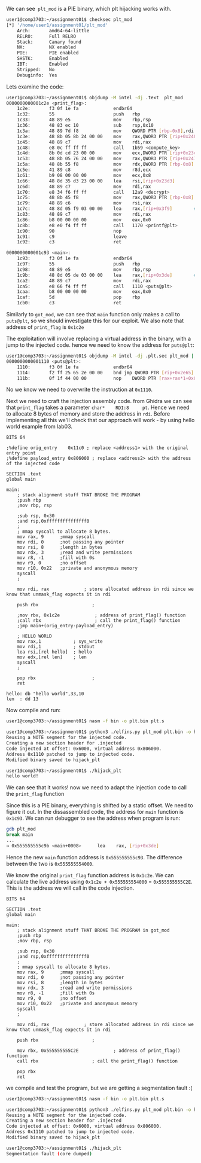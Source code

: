 We can see` plt_mod` is a PIE binary, which plt hijacking works with.

```bash
user1@comp3703:~/assignment01$ checksec plt_mod
[*] '/home/user1/assignment01/plt_mod'
    Arch:       amd64-64-little
    RELRO:      Full RELRO
    Stack:      Canary found
    NX:         NX enabled
    PIE:        PIE enabled
    SHSTK:      Enabled
    IBT:        Enabled
    Stripped:   No
    Debuginfo:  Yes
```

Lets examine the code:
```bash
user1@comp3703:~/assignment01$ objdump -M intel -dj .text  plt_mod
0000000000001c2e <print_flag>:
    1c2e:       f3 0f 1e fa             endbr64 
    1c32:       55                      push   rbp
    1c33:       48 89 e5                mov    rbp,rsp
    1c36:       48 83 ec 10             sub    rsp,0x10
    1c3a:       48 89 7d f8             mov    QWORD PTR [rbp-0x8],rdi
    1c3e:       48 8b 05 8b 24 00 00    mov    rax,QWORD PTR [rip+0x248b]        # 40d0 <key>
    1c45:       48 89 c7                mov    rdi,rax
    1c48:       e8 0c ff ff ff          call   1b59 <compute_key>
    1c4d:       8b 0d cd 23 00 00       mov    ecx,DWORD PTR [rip+0x23cd]        # 4020 <len>
    1c53:       48 8b 05 76 24 00 00    mov    rax,QWORD PTR [rip+0x2476]        # 40d0 <key>
    1c5a:       48 8b 55 f8             mov    rdx,QWORD PTR [rbp-0x8]
    1c5e:       41 89 c8                mov    r8d,ecx
    1c61:       b9 08 00 00 00          mov    ecx,0x8
    1c66:       48 8d 35 d3 23 00 00    lea    rsi,[rip+0x23d3]        # 4040 <ct>
    1c6d:       48 89 c7                mov    rdi,rax
    1c70:       e8 34 f6 ff ff          call   12a9 <decrypt>
    1c75:       48 8b 45 f8             mov    rax,QWORD PTR [rbp-0x8]
    1c79:       48 89 c6                mov    rsi,rax
    1c7c:       48 8d 05 f9 03 00 00    lea    rax,[rip+0x3f9]        # 207c <_IO_stdin_used+0x7c>
    1c83:       48 89 c7                mov    rdi,rax
    1c86:       b8 00 00 00 00          mov    eax,0x0
    1c8b:       e8 e0 f4 ff ff          call   1170 <printf@plt>
    1c90:       90                      nop
    1c91:       c9                      leave  
    1c92:       c3                      ret    

0000000000001c93 <main>:
    1c93:       f3 0f 1e fa             endbr64 
    1c97:       55                      push   rbp
    1c98:       48 89 e5                mov    rbp,rsp
    1c9b:       48 8d 05 de 03 00 00    lea    rax,[rip+0x3de]        # 2080 <_IO_stdin_used+0x80>
    1ca2:       48 89 c7                mov    rdi,rax
    1ca5:       e8 66 f4 ff ff          call   1110 <puts@plt>
    1caa:       b8 00 00 00 00          mov    eax,0x0
    1caf:       5d                      pop    rbp
    1cb0:       c3                      ret  
```
Similarly to `got_mod`, we can see that `main` function only makes a call to `puts@plt`, so we should investigate this for our exploit. We also note that address of `print_flag` is `0x1c2e`

The exploitation will involve replacing a virtual address in the binary, with a jump to the injected code. hence we need to know the address for `puts@plt`:

```bash
user1@comp3703:~/assignment01$ objdump -M intel -dj .plt.sec plt_mod | grep puts -A 2
0000000000001110 <puts@plt>:
    1110:       f3 0f 1e fa             endbr64 
    1114:       f2 ff 25 65 2e 00 00    bnd jmp QWORD PTR [rip+0x2e65]        # 3f80 <puts@GLIBC_2.2.5>
    111b:       0f 1f 44 00 00          nop    DWORD PTR [rax+rax*1+0x0]
```

No we know we need to overwrite the instruction at `0x1110`.

Next we need to craft the injection assembly code. from Ghidra we can see that `print_flag` takes a parameter `char*    RDI:8     pt`. Hence we need to allocate 8 bytes of memory and store the address in `rdi`. Before implementing all this we'll check that our approach will work - by using hello world example from lab03.

```x86asm
BITS 64

;%define orig_entry    0x11c0 ; replace <address1> with the original entry point
;%define payload_entry 0x806000 ; replace <address2> with the address of the injected code

SECTION .text
global main

main:
    ; stack alignment stuff THAT BROKE THE PROGRAM
    ;push rbp
    ;mov rbp, rsp

    ;sub rsp, 0x30
    ;and rsp,0xfffffffffffffff0
    ;
    ; mmap syscall to allocate 8 bytes. 
    mov rax, 9      ;mmap syscall
    mov rdi, 0      ;not passing any pointer
    mov rsi, 8      ;length in bytes
    mov rdx, 3      ;read and write permissions
    mov r8, -1      ;fill with 0s
    mov r9, 0       ;no offset
    mov r10, 0x22   ;private and anonymous memory
    syscall
    ;

    mov rdi, rax             ; store allocated address in rdi since we know that unmask_flag expects it in rdi

    push rbx                    ;

    ;mov rbx, 0x1c2e             ; address of print_flag() function 
    ;call rbx                    ; call the print_flag() function
    ;jmp main+(orig_entry-payload_entry)

    ; HELLO WORLD
    mov rax,1            ; sys_write
    mov rdi,1            ; stdout
    lea rsi,[rel hello]  ; hello
    mov edx,[rel len]    ; len
    syscall
    ;

    pop rbx                     ; 
    ret

hello: db "hello world",33,10
len  : dd 13
```

Now compile and run:
```bash
user1@comp3703:~/assignment01$ nasm -f bin -o plt.bin plt.s

user1@comp3703:~/assignment01$ python3 ./elfins.py plt_mod plt.bin -o hijack_plt --patchaddress 0x1110
Reusing a NOTE segment for the injected code.
Creating a new section header for .injected
Code injected at offset: 0x6000, virtual address 0x806000. 
Address 0x1110 patched to jump to injected code.
Modified binary saved to hijack_plt

user1@comp3703:~/assignment01$ ./hijack_plt
hello world!
```

We can see that it works! now we need to adapt the injection code to call the `print_flag` function

Since this is a PIE binary, everything is shifted by a static offset. We need to figure it out. 
In the dissassembled code, the address for `main` function is `0x1c93`.
We can run debugger to see the address when program is run:
```bash
gdb plt_mod
break main
...
→ 0x555555555c9b <main+0008>      lea    rax, [rip+0x3de]
```

Hence the new `main` function address is `0x555555555c93`. 
The difference between the two is `0x555555554000`.

We know the original `print_flag` function address is `0x1c2e`. We can calculate the live address using `0x1c2e + 0x555555554000` = `0x555555555C2E`. This is the address we will call in the code injection.

```x86asm
BITS 64

SECTION .text
global main

main:
    ; stack alignment stuff THAT BROKE THE PROGRAM in got_mod
    ;push rbp
    ;mov rbp, rsp

    ;sub rsp, 0x30
    ;and rsp,0xfffffffffffffff0
    ;
    ; mmap syscall to allocate 8 bytes. 
    mov rax, 9      ;mmap syscall
    mov rdi, 0      ;not passing any pointer
    mov rsi, 8      ;length in bytes
    mov rdx, 3      ;read and write permissions
    mov r8, -1      ;fill with 0s
    mov r9, 0       ;no offset
    mov r10, 0x22   ;private and anonymous memory
    syscall
    ;

    mov rdi, rax             ; store allocated address in rdi since we know that unmask_flag expects it in rdi

    push rbx                    ;

    mov rbx, 0x555555555C2E             ; address of print_flag() function 
    call rbx                    ; call the print_flag() function

    pop rbx                    
    ret
```

we compile and test the program, but we are getting a segmentation fault :(   
```bash
user1@comp3703:~/assignment01$ nasm -f bin -o plt.bin plt.s

user1@comp3703:~/assignment01$ python3 ./elfins.py plt_mod plt.bin -o hijack_plt --patchaddress 0x1110
Reusing a NOTE segment for the injected code.
Creating a new section header for .injected
Code injected at offset: 0x6000, virtual address 0x806000. 
Address 0x1110 patched to jump to injected code.
Modified binary saved to hijack_plt

user1@comp3703:~/assignment01$ ./hijack_plt
Segmentation fault (core dumped)
```

